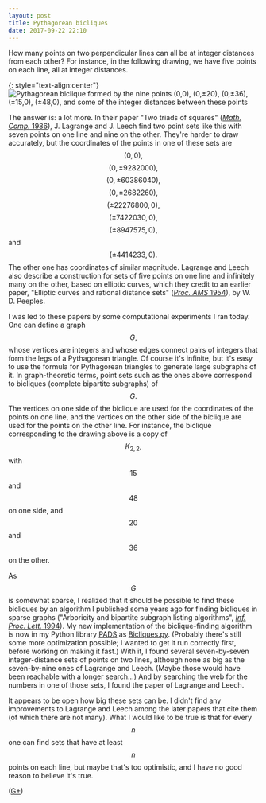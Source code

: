 ```yaml
---
layout: post
title: Pythagorean bicliques
date: 2017-09-22 22:10
---
```

How many points on two perpendicular lines can all be at integer distances from each other? For instance, in the following drawing, we have five points on each line, all at integer distances.

{: style="text-align:center"}
![Pythagorean biclique formed by the nine points (0,0), (0,±20), (0,±36), (±15,0), (±48,0), and some of the integer distances between these points]({{site.baseurl}}/assets/2017/pythagorean-biclique.svg)

The answer is: a lot more. In their paper "Two triads of squares" ([_Math. Comp._ 1986](http://www.ams.org/journals/mcom/1986-46-174/S0025-5718-1986-0829644-0/)), J. Lagrange and J. Leech find two point sets like this with seven points on one line and nine on the other. They're harder to draw accurately, but the coordinates of the points in one of these sets are $$(0,0),$$ $$(0,\pm 9282000),$$ $$(0,\pm 60386040),$$ $$(0,\pm 2682260),$$ $$(\pm 22276800,0),$$ $$(\pm 7422030,0),$$ $$(\pm 8947575,0),$$ and $$(\pm 4414233,0).$$ The other one has coordinates of similar magnitude.
Lagrange and Leech also describe a construction for sets of five points on one line and infinitely many on the other, based on elliptic curves, which they credit to an earlier paper, "Elliptic curves and rational distance sets" ([_Proc. AMS_ 1954](http://www.ams.org/journals/proc/1954-005-01/S0002-9939-1954-0060262-1/)), by W. D. Peeples.

I was led to these papers by some computational experiments I ran today. One can define a graph $$G,$$ whose vertices are integers and whose edges connect pairs of integers that form the legs of a Pythagorean triangle. Of course it's infinite, but it's easy to use the formula for Pythagorean triangles to generate large subgraphs of it. In graph-theoretic terms, point sets such as the ones above correspond to bicliques (complete bipartite subgraphs) of $$G.$$ The vertices on one side of the biclique are used for the coordinates of the points on one line, and the vertices on the other side of the biclique are used for the points on the other line. For instance, the biclique corresponding to the drawing above is a copy of $$K_{2,2},$$ with $$15$$ and $$48$$ on one side, and $$20$$ and $$36$$ on the other.

As $$G$$ is somewhat sparse, I realized that it should be possible to find these bicliques by an algorithm I published some years ago for finding bicliques in sparse graphs ("Arboricity and bipartite subgraph listing algorithms", [_Inf. Proc. Lett._ 1994](http://doi.org/10.1016/0020-0190(94)90121-X)).
My new implementation of the biclique-finding algorithm is now in my Python library [PADS](http://www.ics.uci.edu/~eppstein/PADS/) as [Bicliques.py](http://www.ics.uci.edu/~eppstein/PADS/Bicliques.py). (Probably there's still some more optimization possible; I wanted to get it run correctly first, before working on making it fast.) With it, I found several seven-by-seven integer-distance sets of points on two lines, although none as big as the seven-by-nine ones of Lagrange and Leech. (Maybe those would have been reachable with a longer search...) And by searching the web for the numbers in one of those sets, I found the paper of Lagrange and Leech.

It appears to be open how big these sets can be. I didn't find any improvements to Lagrange and Leech among the later papers that cite them (of which there are not many). What I would like to be true is that for every $$n$$ one can find sets that have at least $$n$$ points on each line, but maybe that's too optimistic, and I have no good reason to believe it's true.

([G+](https://plus.google.com/100003628603413742554/posts/6yT2rQuvnBR))